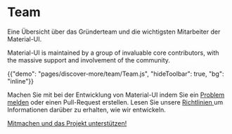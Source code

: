 # Team

<p class="description">Eine Übersicht über das Gründerteam und die wichtigsten Mitarbeiter der Material-UI.</p>

Material-UI is maintained by a group of invaluable core contributors, with the massive support and involvement of the community.

{{"demo": "pages/discover-more/team/Team.js", "hideToolbar": true, "bg": "inline"}}

Machen Sie mit bei der Entwicklung von Material-UI indem Sie ein [ Problem melden](https://github.com/quizlet/material-ui/issues/new) oder einen Pull-Request erstellen. Lesen Sie unsere [ Richtlinien ](https://github.com/quizlet/material-ui/blob/master/CONTRIBUTING.md) um Informationen darüber zu erhalten, wie wir entwickeln.

[Mitmachen und das Projekt unterstützen!](/getting-started/faq/#material-ui-is-awesome-how-can-i-support-the-project)
